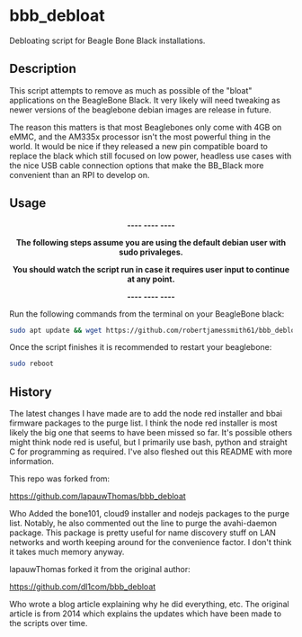 # bbb_debloat

Debloating script for Beagle Bone Black installations.

## Description

This script attempts to remove as much as possible of the "bloat" applications on the BeagleBone Black. It very likely will need tweaking as newer versions of the beaglebone debian images are release in future.

The reason this matters is that most Beaglebones only come with 4GB on eMMC, and the AM335x processor isn't the most powerful thing in the world. It would be nice if they released a new pin compatible board to replace the black which still focused on low power, headless use cases with the nice USB cable connection options that make the BB_Black more convenient than an RPI to develop on.

## Usage

<div align="center">

  **---- ---- ----**
  
  **The following steps assume you are using the default debian user with sudo privaleges.**
  
  **You should watch the script run in case it requires user input to continue at any point.**

  **---- ---- ----**
  
</div>

Run the following commands from the terminal on your BeagleBone black:

```bash
sudo apt update && wget https://github.com/robertjamessmith61/bbb_debloat/raw/refs/heads/master/bbb_debloat.sh && chmod 777 bbb_debloat.sh && sudo ./bbb_debloat.sh
```

Once the script finishes it is recommended to restart your beaglebone:

```bash
sudo reboot
```

## History

The latest changes I have made are to add the node red installer and bbai firmware packages to the purge list. I think the node red installer is most likely the big one that seems to have been missed so far. It's possible others might think node red is useful, but I primarily use bash, python and straight C for programming as required.
I've also fleshed out this README with more information.

This repo was forked from:

https://github.com/lapauwThomas/bbb_debloat

Who Added the bone101, cloud9 installer and nodejs packages to the purge list.
Notably, he also commented out the line to purge the avahi-daemon package. This package is pretty useful for name discovery stuff on LAN networks and worth keeping around for the convenience factor. I don't think it takes much memory anyway.

lapauwThomas forked it from the original author:

https://github.com/dl1com/bbb_debloat

Who wrote a blog article explaining why he did everything, etc. The original article is from 2014 which explains the updates which have been made to the scripts over time.
